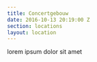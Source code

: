 ```yaml
---
title: Concertgebouw
date: 2016-10-13 20:19:00 Z
section: locations
layout: location
---
```


lorem ipsum dolor sit amet
